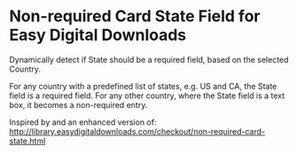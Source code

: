 # Non-required Card State Field for Easy Digital Downloads

Dynamically detect if State should be a required field, based on the selected Country.

For any country with a predefined list of states, e.g. US and CA, the State field is a required field. For any other
country, where the State field is a text box, it becomes a non-required entry.

Inspired by and an enhanced version of: http://library.easydigitaldownloads.com/checkout/non-required-card-state.html 
